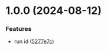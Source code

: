 # 1.0.0 (2024-08-12)


### Features

* run id ([5277e7c](https://github.com/arpanrec/vaultops/commit/5277e7ca02084518c347656789cf04c53be9d7e7))
